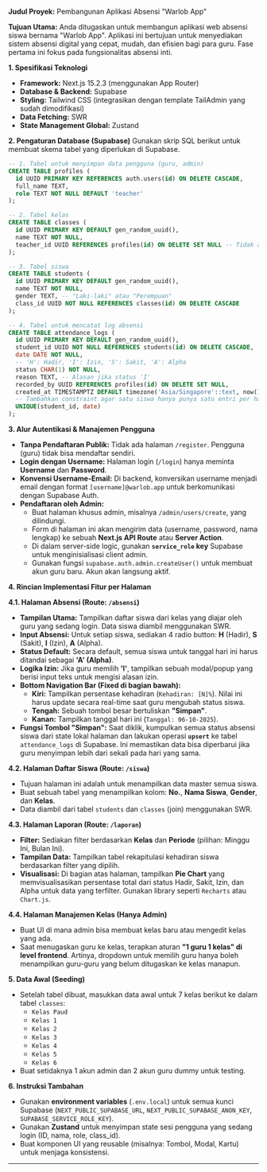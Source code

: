 **Judul Proyek:** Pembangunan Aplikasi Absensi "Warlob App"

**Tujuan Utama:** Anda ditugaskan untuk membangun aplikasi web absensi siswa bernama "Warlob App". Aplikasi ini bertujuan untuk menyediakan sistem absensi digital yang cepat, mudah, dan efisien bagi para guru. Fase pertama ini fokus pada fungsionalitas absensi inti.

**1. Spesifikasi Teknologi**

  * **Framework:** Next.js 15.2.3 (menggunakan App Router)
  * **Database & Backend:** Supabase
  * **Styling:** Tailwind CSS (integrasikan dengan template TailAdmin yang sudah dimodifikasi)
  * **Data Fetching:** SWR
  * **State Management Global:** Zustand

**2. Pengaturan Database (Supabase)**
Gunakan skrip SQL berikut untuk membuat skema tabel yang diperlukan di Supabase.

```sql
-- 1. Tabel untuk menyimpan data pengguna (guru, admin)
CREATE TABLE profiles (
  id UUID PRIMARY KEY REFERENCES auth.users(id) ON DELETE CASCADE,
  full_name TEXT,
  role TEXT NOT NULL DEFAULT 'teacher'
);

-- 2. Tabel kelas
CREATE TABLE classes (
  id UUID PRIMARY KEY DEFAULT gen_random_uuid(),
  name TEXT NOT NULL,
  teacher_id UUID REFERENCES profiles(id) ON DELETE SET NULL -- Tidak ada UNIQUE constraint
);

-- 3. Tabel siswa
CREATE TABLE students (
  id UUID PRIMARY KEY DEFAULT gen_random_uuid(),
  name TEXT NOT NULL,
  gender TEXT, -- "Laki-laki" atau "Perempuan"
  class_id UUID NOT NULL REFERENCES classes(id) ON DELETE CASCADE
);

-- 4. Tabel untuk mencatat log absensi
CREATE TABLE attendance_logs (
  id UUID PRIMARY KEY DEFAULT gen_random_uuid(),
  student_id UUID NOT NULL REFERENCES students(id) ON DELETE CASCADE,
  date DATE NOT NULL,
  -- 'H': Hadir, 'I': Izin, 'S': Sakit, 'A': Alpha
  status CHAR(1) NOT NULL,
  reason TEXT, -- Alasan jika status 'I'
  recorded_by UUID REFERENCES profiles(id) ON DELETE SET NULL,
  created_at TIMESTAMPTZ DEFAULT timezone('Asia/Singapore'::text, now()) NOT NULL,
  -- Tambahkan constraint agar satu siswa hanya punya satu entri per hari
  UNIQUE(student_id, date)
);
```

**3. Alur Autentikasi & Manajemen Pengguna**

  * **Tanpa Pendaftaran Publik:** Tidak ada halaman `/register`. Pengguna (guru) tidak bisa mendaftar sendiri.
  * **Login dengan Username:** Halaman login (`/login`) hanya meminta **Username** dan **Password**.
  * **Konvensi Username-Email:** Di backend, konversikan username menjadi email dengan format `[username]@warlob.app` untuk berkomunikasi dengan Supabase Auth.
  * **Pendaftaran oleh Admin:**
      * Buat halaman khusus admin, misalnya `/admin/users/create`, yang dilindungi.
      * Form di halaman ini akan mengirim data (username, password, nama lengkap) ke sebuah **Next.js API Route** atau **Server Action**.
      * Di dalam server-side logic, gunakan **`service_role` key** Supabase untuk menginisialisasi client admin.
      * Gunakan fungsi `supabase.auth.admin.createUser()` untuk membuat akun guru baru. Akun akan langsung aktif.

**4. Rincian Implementasi Fitur per Halaman**

**4.1. Halaman Absensi (Route: `/absensi`)**

  * **Tampilan Utama:** Tampilkan daftar siswa dari kelas yang diajar oleh guru yang sedang login. Data siswa diambil menggunakan SWR.
  * **Input Absensi:** Untuk setiap siswa, sediakan 4 radio button: **H** (Hadir), **S** (Sakit), **I** (Izin), **A** (Alpha).
  * **Status Default:** Secara default, semua siswa untuk tanggal hari ini harus ditandai sebagai **'A' (Alpha)**.
  * **Logika Izin:** Jika guru memilih **'I'**, tampilkan sebuah modal/popup yang berisi input teks untuk mengisi alasan izin.
  * **Bottom Navigation Bar (Fixed di bagian bawah):**
      * **Kiri:** Tampilkan persentase kehadiran (`Kehadiran: [N]%`). Nilai ini harus update secara real-time saat guru mengubah status siswa.
      * **Tengah:** Sebuah tombol besar bertuliskan **"Simpan"**.
      * **Kanan:** Tampilkan tanggal hari ini (`Tanggal: 06-10-2025`).
  * **Fungsi Tombol "Simpan":** Saat diklik, kumpulkan semua status absensi siswa dari state lokal halaman dan lakukan operasi **`upsert`** ke tabel `attendance_logs` di Supabase. Ini memastikan data bisa diperbarui jika guru menyimpan lebih dari sekali pada hari yang sama.

**4.2. Halaman Daftar Siswa (Route: `/siswa`)**

  * Tujuan halaman ini adalah untuk menampilkan data master semua siswa.
  * Buat sebuah tabel yang menampilkan kolom: **No.**, **Nama Siswa**, **Gender**, dan **Kelas**.
  * Data diambil dari tabel `students` dan `classes` (join) menggunakan SWR.

**4.3. Halaman Laporan (Route: `/laporan`)**

  * **Filter:** Sediakan filter berdasarkan **Kelas** dan **Periode** (pilihan: Minggu Ini, Bulan Ini).
  * **Tampilan Data:** Tampilkan tabel rekapitulasi kehadiran siswa berdasarkan filter yang dipilih.
  * **Visualisasi:** Di bagian atas halaman, tampilkan **Pie Chart** yang memvisualisasikan persentase total dari status Hadir, Sakit, Izin, dan Alpha untuk data yang terfilter. Gunakan library seperti `Recharts` atau `Chart.js`.

**4.4. Halaman Manajemen Kelas (Hanya Admin)**

  * Buat UI di mana admin bisa membuat kelas baru atau mengedit kelas yang ada.
  * Saat menugaskan guru ke kelas, terapkan aturan **"1 guru 1 kelas" di level frontend**. Artinya, dropdown untuk memilih guru hanya boleh menampilkan guru-guru yang belum ditugaskan ke kelas manapun.

**5. Data Awal (Seeding)**

  * Setelah tabel dibuat, masukkan data awal untuk 7 kelas berikut ke dalam tabel `classes`:
      * `Kelas Paud`
      * `Kelas 1`
      * `Kelas 2`
      * `Kelas 3`
      * `Kelas 4`
      * `Kelas 5`
      * `Kelas 6`
  * Buat setidaknya 1 akun admin dan 2 akun guru dummy untuk testing.

**6. Instruksi Tambahan**

  * Gunakan **environment variables** (`.env.local`) untuk semua kunci Supabase (`NEXT_PUBLIC_SUPABASE_URL`, `NEXT_PUBLIC_SUPABASE_ANON_KEY`, `SUPABASE_SERVICE_ROLE_KEY`).
  * Gunakan **Zustand** untuk menyimpan state sesi pengguna yang sedang login (ID, nama, role, class\_id).
  * Buat komponen UI yang reusable (misalnya: Tombol, Modal, Kartu) untuk menjaga konsistensi.

-----